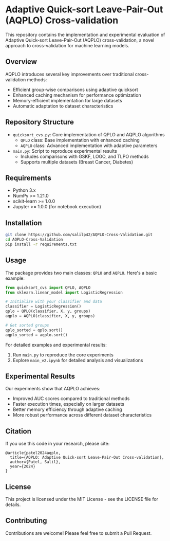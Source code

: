 # Adaptive Quick-sort Leave-Pair-Out (AQPLO) Cross-validation

This repository contains the implementation and experimental evaluation of Adaptive Quick-sort Leave-Pair-Out (AQPLO) cross-validation, a novel approach to cross-validation for machine learning models. 

## Overview

AQPLO introduces several key improvements over traditional cross-validation methods:
- Efficient group-wise comparisons using adaptive quicksort
- Enhanced caching mechanism for performance optimization
- Memory-efficient implementation for large datasets
- Automatic adaptation to dataset characteristics

## Repository Structure

- `quicksort_cvs.py`: Core implementation of QPLO and AQPLO algorithms
  - `QPLO` class: Base implementation with enhanced caching
  - `AQPLO` class: Advanced implementation with adaptive parameters
- `main.py`: Script to reproduce experimental results
  - Includes comparisons with GSKF, LOGO, and TLPO methods
  - Supports multiple datasets (Breast Cancer, Diabetes)

## Requirements

- Python 3.x
- NumPy >= 1.21.0
- scikit-learn >= 1.0.0
- Jupyter >= 1.0.0 (for notebook execution)

## Installation

```bash
git clone https://github.com/salilp42/AQPLO-Cross-Validation.git
cd AQPLO-Cross-Validation
pip install -r requirements.txt
```

## Usage

The package provides two main classes: `QPLO` and `AQPLO`. Here's a basic example:

```python
from quicksort_cvs import QPLO, AQPLO
from sklearn.linear_model import LogisticRegression

# Initialize with your classifier and data
classifier = LogisticRegression()
qplo = QPLO(classifier, X, y, groups)
aqplo = AQPLO(classifier, X, y, groups)

# Get sorted groups
qplo_sorted = qplo.sort()
aqplo_sorted = aqplo.sort()
```

For detailed examples and experimental results:
1. Run `main.py` to reproduce the core experiments
2. Explore `main_v2.ipynb` for detailed analysis and visualizations

## Experimental Results

Our experiments show that AQPLO achieves:
- Improved AUC scores compared to traditional methods
- Faster execution times, especially on larger datasets
- Better memory efficiency through adaptive caching
- More robust performance across different dataset characteristics

## Citation

If you use this code in your research, please cite:
```
@article{patel2024aqplo,
  title={AQPLO: Adaptive Quick-sort Leave-Pair-Out Cross-validation},
  author={Patel, Salil},
  year={2024}
}
```

## License

This project is licensed under the MIT License - see the LICENSE file for details.

## Contributing

Contributions are welcome! Please feel free to submit a Pull Request.
